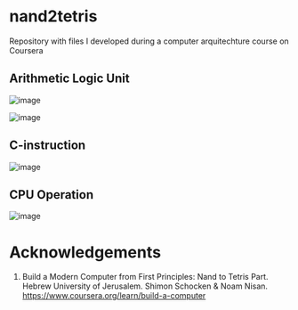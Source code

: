 # nand2tetris
Repository with files I developed during a computer arquitechture course on Coursera

## Arithmetic Logic Unit
![image](https://user-images.githubusercontent.com/75485471/111931798-cb93f480-8a9a-11eb-98ca-1323430a1d17.png)

![image](https://user-images.githubusercontent.com/75485471/111931806-d058a880-8a9a-11eb-93cf-e6436c3fe90a.png)

## C-instruction
![image](https://user-images.githubusercontent.com/75485471/111931818-d8184d00-8a9a-11eb-994c-2f2cde9b4c62.png)

## CPU Operation
![image](https://user-images.githubusercontent.com/75485471/111931833-e0708800-8a9a-11eb-8e6c-d79a85474f7b.png)

# Acknowledgements
1.  Build a Modern Computer from First Principles: Nand to Tetris Part. Hebrew University of Jerusalem. Shimon Schocken & Noam Nisan. https://www.coursera.org/learn/build-a-computer
